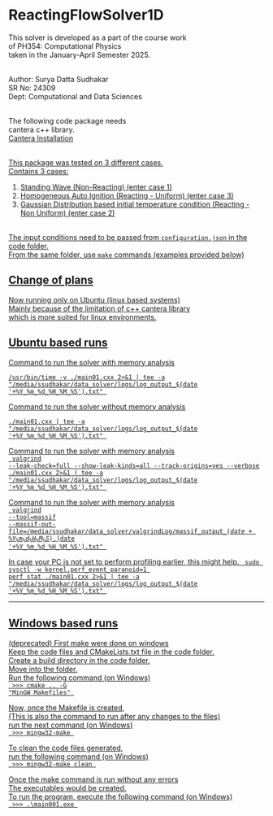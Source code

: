 # ReactingFlowSolver1D
This solver is developed as a part of the course work <br>
of PH354: Computational Physics <br>
taken in the January-April Semester 2025. <br><br>

Author: Surya Datta Sudhakar <br>
SR No: 24309 <br>
Dept: Computational and Data Sciences <br><br>

The following code package needs <br>
cantera c++ library. <br>
<a href=https://cantera.org/stable/install/index.html#installing-the-cantera-c-interface-fortran-90-module>Cantera Installation</href> <br> <br>

This package was tested on 3 different cases. <br>
Contains 3 cases: <br>
1. Standing Wave (Non-Reacting) (enter case 1)
2. Homogeneous Auto Ignition (Reacting - Uniform) (enter case 3)
3. Gaussian Distribution based initial temperature condition (Reacting - Non Uniform) (enter case 2)

<br>
The input conditions need to be passed from <code>configuration.json</code> in the code folder. <br>
From the same folder, use <code>make</code> commands (examples provided below)

Change of plans
---------------
Now running only on Ubuntu (linux based systems) <br>
Mainly because of the limitation of c++ cantera library <br>
which is more suited for linux environments.

Ubuntu based runs
-----------------
Command to run the solver with memory analysis <br>
<code> /usr/bin/time -v ./main01.cxx 2>&1 | tee -a "/media/ssudhakar/data_solver/logs/log_output_$(date '+%Y_%m_%d_%H_%M_%S').txt" </code>

Command to run the solver without memory analysis <br>
<code> ./main01.cxx | tee -a "/media/ssudhakar/data_solver/logs/log_output_$(date '+%Y_%m_%d_%H_%M_%S').txt" </code>

Command to run the solver with memory analysis <br>
<code> valgrind --leak-check=full --show-leak-kinds=all --track-origins=yes --verbose ./main01.cxx 2>&1 | tee -a "/media/ssudhakar/data_solver/logs/log_output_$(date '+%Y_%m_%d_%H_%M_%S').txt" </code>

Command to run the solver with memory analysis <br>
<code> valgrind --tool=massif --massif-out-file=/media/ssudhakar/data_solver/valgrindLog/massif_output_$(date +\%Y_\%m_\%d_\%H_\%M_\%S).%p ./main01.cxx 2>&1 | tee -a "/media/ssudhakar/data_solver/logs/log_output_$(date '+%Y_%m_%d_%H_%M_%S').txt" </code>

In case your PC is not set to perform profiling earlier, this might help.
<code> sudo sysctl -w kernel.perf_event_paranoid=1 </code>
<code> perf stat ./main01.cxx 2>&1 | tee -a "/media/ssudhakar/data_solver/logs/log_output_$(date '+%Y_%m_%d_%H_%M_%S').txt" </code>

--------

Windows based runs
------------------
(deprecated)
First make were done on windows <br>
Keep the code files and CMakeLists.txt file in the code folder. <br>
Create a build directory in the code folder. <br>
Move into the folder. <br>
Run the following command (on Windows) <br>
<code> >>> cmake .. -G "MinGW Makefiles" </code>

Now, once the Makefile is created, <br>
(This is also the command to run after any changes to the files) <br>
run the next command (on Windows) <br>
<code> >>> mingw32-make </code>

To clean the code files generated, <br>
run the following command (on Windows) <br>
<code> >>> mingw32-make clean </code>

Once the make command is run without any errors <br>
The executables would be created. <br>
To run the program, execute the following command (on Windows) <br>
<code> >>> .\main001.exe </code>




